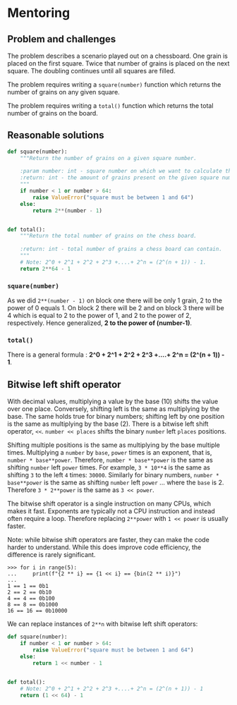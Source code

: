 # Mentoring

## Problem and challenges

The problem describes a scenario played out on a chessboard.
One grain is placed on the first square.
Twice that number of grains is placed on the next square.
The doubling continues until all squares are filled.

The problem requires writing a `square(number)` function which returns the number of grains on any given square.

The problem requires writing a `total()` function which returns the total number of grains on the board.

## Reasonable solutions

```python
def square(number):
    """Return the number of grains on a given square number.
    
    :param number: int - square number on which we want to calculate the amount of grains.
    :return: int - the amount of grains present on the given square number(number).
    """
    if number < 1 or number > 64:
        raise ValueError("square must be between 1 and 64")
    else:
        return 2**(number - 1)


def total():
    """Return the total number of grains on the chess board.
    
    :return: int - total number of grains a chess board can contain.
    """
    # Note: 2^0 + 2^1 + 2^2 + 2^3 +....+ 2^n = (2^(n + 1)) - 1.
    return 2**64 - 1
```

### `square(number)`

As we did `2**(number - 1)` on block one there will be only 1 grain, 2 to the power of 0 equals 1.
On block 2 there will be 2 and on block 3 there will be 4 which is equal to 2 to the power of 1, and 2 to the power of 2, respectively.
Hence generalized, **2 to the power of (number-1)**.

### `total()`

There is a general formula : **2^0 + 2^1 + 2^2 + 2^3 +....+ 2^n = (2^(n + 1)) - 1**.

## Bitwise left shift operator

With decimal values, multiplying a value by the base (10) shifts the value over one place.
Conversely, shifting left is the same as multiplying by the base.
The same holds true for binary numbers; shifting left by one position is the same as multiplying by the base (2).
There is a bitwise left shift operator, `<<`.
`number << places` shifts the binary `number` left `places` positions.

Shifting multiple positions is the same as multiplying by the base multiple times.
Multiplying a `number` by `base`, `power` times is an exponent, that is, `number * base**power`.
Therefore, `number * base**power` is the same as shifting `number` left `power` times.
For example, `3 * 10**4` is the same as shifting `3` to the left `4` times: `30000`.
Similarly for binary numbers, `number * base**power` is the same as shifting `number` left `power` ... where the `base` is 2.
Therefore `3 * 2**power` is the same as `3 << power`.

The bitwise shift operator is a single instruction on many CPUs, which makes it fast.
Exponents are typically not a CPU instruction and instead often require a loop.
Therefore replacing `2**power` with `1 << power` is usually faster.

Note: while bitwise shift operators are faster, they can make the code harder to understand.
While this does improve code efficiency, the difference is rarely significant.

```
>>> for i in range(5):
...     print(f"{2 ** i} == {1 << i} == {bin(2 ** i)}")
...
1 == 1 == 0b1
2 == 2 == 0b10
4 == 4 == 0b100
8 == 8 == 0b1000
16 == 16 == 0b10000
```

We can replace instances of `2**n` with bitwise left shift operators:

```python
def square(number):
    if number < 1 or number > 64:
        raise ValueError("square must be between 1 and 64")
    else:
        return 1 << number - 1 
        

def total():
    # Note: 2^0 + 2^1 + 2^2 + 2^3 +....+ 2^n = (2^(n + 1)) - 1
    return (1 << 64) - 1
```
